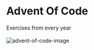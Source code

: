 # Advent Of Code 
Exercises from every year</br></br>
![advent-of-code-image](https://blogs.sap.com/wp-content/uploads/2020/11/EkaoQQTXEAMA4BN.jpg)